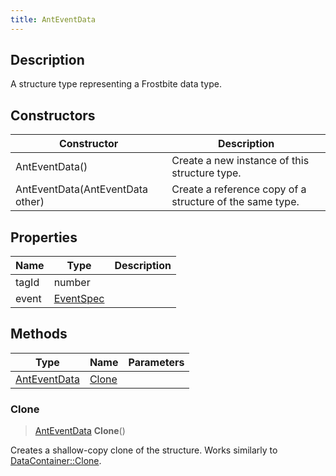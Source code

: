 ```yaml
---
title: AntEventData
---
```

## Description

A structure type representing a Frostbite data type.

## Constructors

| Constructor                      | Description                                              |
| -------------------------------- | -------------------------------------------------------- |
| AntEventData()                   | Create a new instance of this structure type.            |
| AntEventData(AntEventData other) | Create a reference copy of a structure of the same type. |

## Properties

| Name  | Type                   | Description |
| ----- | ---------------------- | ----------- |
| tagId | number                 |             |
| event | [EventSpec](EventSpec) |             |

## Methods

| Type                         | Name            | Parameters |
| ---------------------------- | --------------- | ---------- |
| [AntEventData](AntEventData) | [Clone](#clone) |            |

### Clone

> [AntEventData](AntEventData) **Clone**()

Creates a shallow-copy clone of the structure. Works similarly to [DataContainer::Clone](/vext/ref/shared/class/datacontainer#clone).
